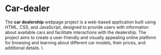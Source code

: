 # Car-dealer

The **car dealership** webpage project is a web-based application built using HTML, CSS, and 
JavaScript, designed to provide users with information about available cars and facilitate 
interactions with the dealership. The project aims to create a user-friendly and visually appealing 
online platform for browsing and learning about different car models, their prices, and additional 
details. 
\\

